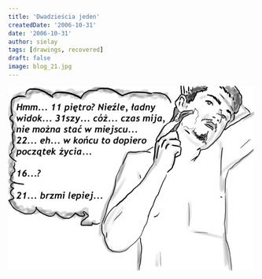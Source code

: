 ```yaml
---
title: 'Dwadzieścia jeden'
createdDate: '2006-10-31'
date: '2006-10-31'
author: sielay
tags: [drawings, recovered]
draft: false
image: blog_21.jpg
---
```


![](blog_21.jpg)
